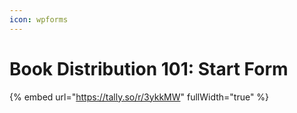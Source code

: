 ```yaml
---
icon: wpforms
---
```


# Book Distribution 101: Start Form

{% embed url="https://tally.so/r/3ykkMW" fullWidth="true" %}
